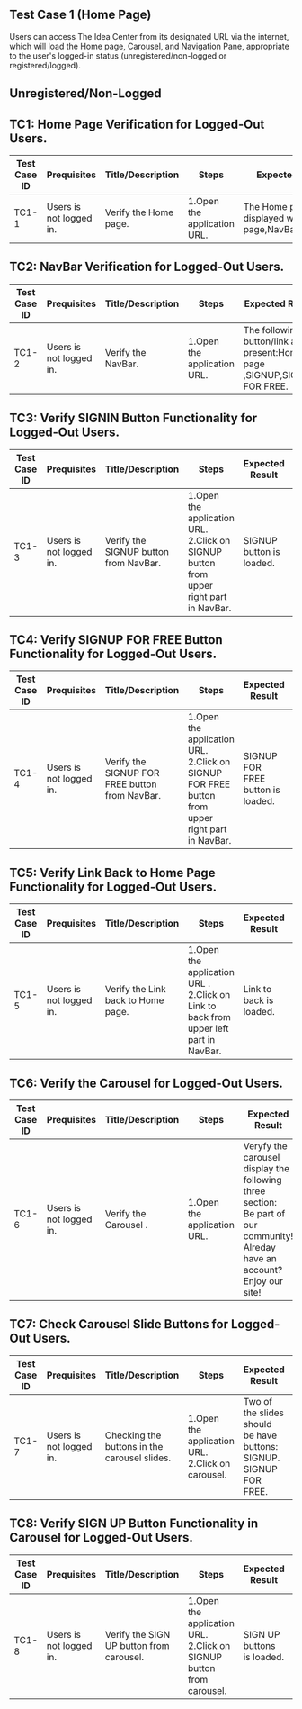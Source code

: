 ## Test Case 1 (Home Page)
Users can access The Idea Center from its designated URL via the internet, which will load the Home page,
Carousel, and Navigation Pane, appropriate to the user's logged-in status  (unregistered/non-logged or
registered/logged).

## Unregistered/Non-Logged

## TC1: Home Page Verification for Logged-Out Users.

| **Test Case ID** | **Prequisites** | **Title/Description** | **Steps** | **Expected Result** | **Pass/Fail** |
|------------------|-----------------|------------------------|-----------|----------------------|---------------|
| TC1-1             |Users is not logged in.| Verify the Home page. | 1.Open the application URL.|The Home page is displayed with Home page,NavBar,Carousel. | Pass           |

## TC2: NavBar Verification for Logged-Out Users.

| **Test Case ID** | **Prequisites** | **Title/Description** | **Steps** | **Expected Result** | **Pass/Fail** |
|------------------|-----------------|------------------------|-----------|----------------------|---------------|
| TC1-2             | Users is not logged in. | Verify the NavBar. | 1.Open the application URL. | The following button/link are present:Home page ,SIGNUP,SIGNUP FOR FREE.| Fall           |

## TC3: Verify SIGNIN Button Functionality for Logged-Out Users.

| **Test Case ID** | **Prequisites** | **Title/Description** | **Steps** | **Expected Result** | **Pass/Fail** |
|------------------|-----------------|------------------------|-----------|----------------------|---------------|
| TC1-3             | Users is not logged in. | Verify the SIGNUP button from NavBar. | 1.Open the application URL. <br>2.Click on SIGNUP button from upper right part in NavBar. | SIGNUP button is loaded.| Pass           |

## TC4: Verify SIGNUP FOR FREE Button Functionality for Logged-Out Users.

| **Test Case ID** | **Prequisites** | **Title/Description** | **Steps** | **Expected Result** | **Pass/Fail** |
|------------------|-----------------|------------------------|-----------|----------------------|---------------|
| TC1-4             | Users is not logged in. | Verify the SIGNUP FOR FREE button from NavBar. | 1.Open the application URL. <br>2.Click on SIGNUP FOR FREE button from upper right part in NavBar. | SIGNUP FOR FREE button is loaded.| Pass           |

## TC5: Verify Link Back to Home Page Functionality for Logged-Out Users.

| **Test Case ID** | **Prequisites** | **Title/Description** | **Steps** | **Expected Result** | **Pass/Fail** |
|------------------|-----------------|------------------------|-----------|----------------------|---------------|
| TC1-5             | Users is not logged in. | Verify the Link back to Home page. | 1.Open the application URL .<br>2.Click on Link to back from upper left part in NavBar. |Link to back is loaded.| Pass           |

## TC6: Verify the Carousel for Logged-Out Users.

| **Test Case ID** | **Prequisites** | **Title/Description** | **Steps** | **Expected Result** | **Pass/Fail** |
|------------------|-----------------|------------------------|-----------|----------------------|---------------|
| TC1-6             | Users is not logged in. | Verify the Carousel .| 1.Open the application URL. | Veryfy the carousel display the following three section:<br>Be part of our community!<br>Alreday have an account?<br>Enjoy our site! | Fall           |

## TC7: Check Carousel Slide Buttons for Logged-Out Users.

| **Test Case ID** | **Prequisites** | **Title/Description** | **Steps** | **Expected Result** | **Pass/Fail** |
|------------------|-----------------|------------------------|-----------|----------------------|---------------|
| TC1-7             | Users is not logged in. | Checking the buttons in the carousel slides. | 1.Open the application URL. <br>2.Click on carousel.|Two of the slides should be have buttons:<br>SIGNUP.<br>SIGNUP FOR FREE.| Fall       |

## TC8: Verify SIGN UP Button Functionality in Carousel for Logged-Out Users.

| **Test Case ID** | **Prequisites** | **Title/Description** | **Steps** | **Expected Result** | **Pass/Fail** |
|------------------|-----------------|------------------------|-----------|----------------------|---------------|
| TC1-8             | Users is not logged in. | Verify the SIGN UP button from carousel. | 1.Open the application URL. <br>2.Click on SIGNUP button from carousel.|SIGN UP buttons is loaded. | Pass           |

